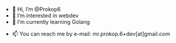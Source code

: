- 👋 Hi, I’m @Prokop6
- 👀 I’m interested in webdev
- 🌱 I’m currently learning Golang
<!---
- 💞️ I’m looking to collaborate on ...
--->
- 📫 You can reach me by e-mail: mr.prokop.6+dev[at]gmail.com

<!---
Prokop6/Prokop6 is a ✨ special ✨ repository because its `README.md` (this file) appears on your GitHub profile.
You can click the Preview link to take a look at your changes.
--->
